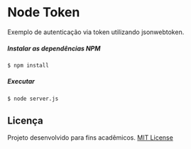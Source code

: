 # Node Token
Exemplo de autenticação via token utilizando jsonwebtoken.

##### Instalar as dependências NPM
```sh
$ npm install
```
##### Executar
```sh
$ node server.js
```

## Licença
Projeto desenvolvido para fins acadêmicos.
[MIT License](./LICENSE)
